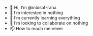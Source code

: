 - 👋 Hi, I’m @inbisat-rana
- 👀 I’m interested in nothing
- 🌱 I’m currently learning everything
- 💞️ I’m looking to collaborate on nothing
- 📫 How to reach me never

<!---
inbisat-rana/inbisat-rana is a ✨ special ✨ repository because its `README.md` (this file) appears on your GitHub profile.
You can click the Preview link to take a look at your changes.
--->
